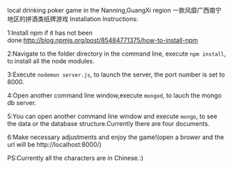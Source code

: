 local drinking poker game in the Nanning,GuangXi region
一款风靡广西南宁地区的拼酒类纸牌游戏
Installation Instructions:

1:Install npm if it has not been done:http://blog.npmjs.org/post/85484771375/how-to-install-npm 

2:Navigate to the folder directory in the command line, execute <code>npm install</code>, to install all the node modules.

3:Execute <code>nodemon server.js</code>, to launch the server, the port number is set to 8000.

4:Open another command line window,execute <code>mongod</code>, to lauch the mongo db server.

5:You can open another command line window and execute <code>mongo</code>, to see the data or the database structure.Currently there are four documents.

6:Make necessary adjustments and enjoy the game!(open a brower and the url will be http://localhost:8000/)

PS:Currently all the characters are in Chinese.:)
